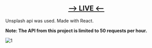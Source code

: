 ## <div align="center"><a href="https://unsplash-api-search.netlify.app/"><b>--> LIVE <--</b></a></div>
Unsplash api was used. Made with React.

<b>Note: The API from this project is limited to 50 requests per hour.</b>

![1](https://user-images.githubusercontent.com/76450122/233869451-079c5149-53bc-446f-99b3-65a5e8c5077a.jpg)



